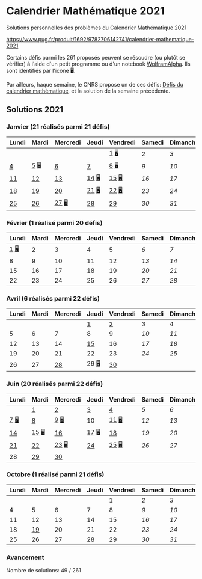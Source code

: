 # Calendrier Mathématique 2021

Solutions personnelles des problèmes du Calendrier Mathématique 2021

https://www.pug.fr/produit/1692/9782706142741/calendrier-mathematique-2021

Certains défis parmi les 261 proposés peuvent se résoudre (ou plutôt se vérifier) à l'aide d'un petit programme ou d'un notebook [WolframAlpha](https://www.wolframalpha.com). Ils sont identifiés par l'icône 🖥.

Par ailleurs, haque semaine, le CNRS propose un de ces défis: [Défis du calendrier mathématique](https://images.math.cnrs.fr/-Defis-du-Calendrier-mathematique-.html), et la solution de la semaine précédente.

## Solutions 2021

### Janvier (21 réalisés parmi 21 défis)

|Lundi|Mardi|Mercredi|Jeudi|Vendredi|Samedi|Dimanche|
|---|---|---|---|---|---|---|
|    |    |    |    | [ 1](janvier/README.md#vendredi-1-janvier) [🖥](janvier/01.py) | *2* | *3* |
| [ 4](janvier/README.md#lundi-4-janvier-janvier) | [ 5](janvier/README.md#mardi-5-janvier) [🖥](janvier/05.py) | [ 6](janvier/README.md#mercredi-6-janvier-janvier) | [ 7](janvier/README.md#jeudi-7-janvier-janvier) | [ 8](janvier/README.md#vendredi-8-janvier) [🖥](janvier/08.py) | *9* | *10* |
| [11](janvier/README.md#lundi-11-janvier-janvier) | [12](janvier/README.md#mardi-12-janvier-janvier) | [13](janvier/README.md#mercredi-13-janvier-janvier) | [14](janvier/README.md#jeud-14-janvier) [🖥](janvier/14.py) | [15](janvier/README.md#vendredi-15-janvier) [🖥](janvier/15.py) | *16* | *17* |
| [18](janvier/README.md#lundi-18-janvier-janvier) | [19](janvier/README.md#mardi-19-janvier-janvier) | [20](janvier/README.md#mercredi-20-janvier-janvier) | [21](janvier/README.md#jeudi-21-janvier) [🖥](janvier/21.py) | [22](janvier/README.md#vendredi-22-janvier) [🖥](janvier/22.py) | *23* | *24* |
| [25](janvier/README.md#lundi-25-janvier-janvier) | [26](janvier/README.md#mardi-26-janvier-janvier) | [27](janvier/README.md#mercredi-27-janvier) [🖥](janvier/27.py) | [28](janvier/README.md#jeudi-28-janvier-janvier) | [29](janvier/README.md#vendredi-29-janvier-janvier) | *30* | *31* |
### Février (1 réalisé parmi 20 défis)

|Lundi|Mardi|Mercredi|Jeudi|Vendredi|Samedi|Dimanche|
|---|---|---|---|---|---|---|
| [ 1](fevrier/README.md#lundi-1-février) [🖥](fevrier/01.py) |  2 |  3 |  4 |  5 | *6* | *7* |
|  8 |  9 | 10 | 11 | 12 | *13* | *14* |
| 15 | 16 | 17 | 18 | 19 | *20* | *21* |
| 22 | 23 | 24 | 25 | 26 | *27* | *28* |
### Avril (6 réalisés parmi 22 défis)

|Lundi|Mardi|Mercredi|Jeudi|Vendredi|Samedi|Dimanche|
|---|---|---|---|---|---|---|
|    |    |    | [ 1](avril/README.md#jeudi-1-avril-avril) | [ 2](avril/README.md#vendredi-2-avril-avril) | *3* | *4* |
|  5 |  6 |  7 |  8 |  9 | *10* | *11* |
| 12 | 13 | 14 | [15](avril/README.md#jeudi-15-avril-avril) | 16 | *17* | *18* |
| 19 | 20 | 21 | 22 | 23 | *24* | *25* |
| 26 | 27 | [28](avril/README.md#mercredi-28-avril-avril) | 29 [🖥](avril/29.py) | [30](avril/README.md#vendredi-30-avril-avril) |    |    |
### Juin (20 réalisés parmi 22 défis)

|Lundi|Mardi|Mercredi|Jeudi|Vendredi|Samedi|Dimanche|
|---|---|---|---|---|---|---|
|    | [ 1](juin/README.md#mardi-1-juin-juin) | [ 2](juin/README.md#mercredi-2-juin-juin) | [ 3](juin/README.md#jeudi-3-juin-juin) | [ 4](juin/README.md#vendredi-4-juin-juin) | *5* | *6* |
| [ 7](juin/README.md#lundi-7-juin) [🖥](juin/07.py) | [ 8](juin/README.md#mardi-8-juin-juin) | [ 9](juin/README.md#mercredi-9-juin) [🖥](juin/09.py) | 10 | [11](juin/README.md#vendredi-11-juin) [🖥](juin/11.py) | *12* | *13* |
| [14](juin/README.md#lundi-14-juin-juin) | [15](juin/README.md#mardi-15-juin) [🖥](juin/15.py) | [16](juin/README.md#mercredi-16-juin-juin) | [17](juin/README.md#jeudi-17-juin) [🖥](juin/17.py) | [18](juin/README.md#vendredi-18-juin-juin) | *19* | *20* |
| [21](juin/README.md#lundi-21-juin-juin) | [22](juin/README.md#mardi-22-juin-juin) | [23](juin/README.md#mercredi-23-juin) [🖥](juin/23.py) | [24](juin/README.md#jeudi-24-juin-juin) | [25](juin/README.md#vendredi-25-juin) [🖥](juin/25.py) | *26* | *27* |
| 28 | [29](juin/README.md#mardi-29-juin-juin) | [30](juin/README.md#mercredi-30-juin-juin) |    |    |    |    |
### Octobre (1 réalisé parmi 21 défis)

|Lundi|Mardi|Mercredi|Jeudi|Vendredi|Samedi|Dimanche|
|---|---|---|---|---|---|---|
|    |    |    |    |  1 | *2* | *3* |
|  4 |  5 |  6 |  7 |  8 | *9* | *10* |
| 11 | 12 | 13 | 14 | 15 | *16* | *17* |
| 18 | [19](octobre/README.md#mardi-19-octobre-octobre) | 20 | 21 | 22 | *23* | *24* |
| 25 | 26 | 27 | 28 | 29 | *30* | *31* |

### Avancement

Nombre de solutions: 49 / 261

